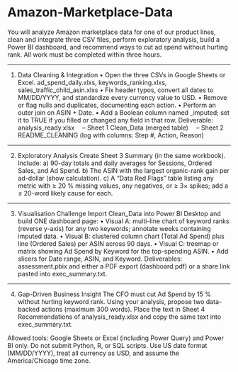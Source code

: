 # Amazon-Marketplace-Data
You will analyze Amazon marketplace data for one of our product lines, clean and integrate three CSV files, perform exploratory analysis, build a Power BI dashboard, and recommend ways to cut ad spend without hurting rank. All work must be completed within three hours.
________________________________________
1. Data Cleaning & Integration
 • Open the three CSVs in Google Sheets or Excel. ad_spend_daily.xlxs, keywords_ranking.xlxs, sales_traffic_child_asin.xlxs
 • Fix header typos, convert all dates to MM/DD/YYYY, and standardize every currency value to USD.
 • Remove or flag nulls and duplicates, documenting each action.
 • Perform an outer join on ASIN + Date.
 • Add a Boolean column named _imputed; set it to TRUE if you filled or changed any field in that row.
 Deliverable: analysis_ready.xlsx
  – Sheet 1 Clean_Data (merged table)
  – Sheet 2 README_CLEANING (log with columns: Step #, Action, Reason)
________________________________________
2. Exploratory Analysis
 Create Sheet 3 Summary (in the same workbook). Include:
 a) 90-day totals and daily averages for Sessions, Ordered Sales, and Ad Spend.
 b) The ASIN with the largest organic-rank gain per ad-dollar (show calculation).
 c) A “Data Red Flags” table listing any metric with ≥ 20 % missing values, any negatives, or ≥ 3× spikes; add a ≤ 20-word likely cause for each.
________________________________________
3. Visualisation Challenge
 Import Clean_Data into Power BI Desktop and build ONE dashboard page:
 • Visual A: multi-line chart of keyword ranks (reverse y-axis) for any two keywords; annotate weeks containing imputed data.
 • Visual B: clustered column chart (Total Ad Spend) plus line (Ordered Sales) per ASIN across 90 days.
 • Visual C: treemap or matrix showing Ad Spend by Keyword for the top-spending ASIN.
 • Add slicers for Date range, ASIN, and Keyword.
 Deliverables: assessment.pbix and either a PDF export (dashboard.pdf) or a share link pasted into exec_summary.txt.
________________________________________
4. Gap-Driven Business Insight
 The CFO must cut Ad Spend by 15 % without hurting keyword rank. Using your analysis, propose two data-backed actions (maximum 300 words).
 Place the text in Sheet 4 Recommendations of analysis_ready.xlsx and copy the same text into exec_summary.txt.

Allowed tools: Google Sheets or Excel (including Power Query) and Power BI only. Do not submit Python, R, or SQL scripts. Use US date format (MM/DD/YYYY), treat all currency as USD, and assume the America/Chicago time zone.
